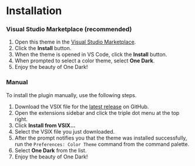 # Installation

### Visual Studio Marketplace **\(recommended\)**

1. Open this theme in the [Visual Studio Marketplace](https://marketplace.visualstudio.com/items?itemName=mskelton.one-dark-theme).
2. Click the **Install** button.
3. When the theme is opened in VS Code, click the **Install** button.
4. When prompted to select a color theme, select **One Dark**.
5. Enjoy the beauty of One Dark!

### Manual

To install the plugin manually, use the following steps.

1. Download the VSIX file for the [latest release](https://github.com/one-dark/vscode-one-dark-theme/releases/latest) on GitHub.
2. Open the extensions sidebar and click the triple dot menu at the top right.
3. Click **Install from VSIX...**
4. Select the VSIX file you just downloaded.
5. After the prompt notifies you that the theme was installed successfully, run the `Preferences: Color Theme` command from the command palette.
6. Select **One Dark** from the list.
7. Enjoy the beauty of One Dark!

